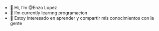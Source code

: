 - 👋 Hi, I’m @Enzo Lopez
- 🌱 I’m currently learnng programacion
- 💞️ Estoy interesado en aprender y compartir mis conocimientos con la gente


<!---
EnzoL1016/EnzoL1016 is a ✨ special ✨ repository because its `README.md` (this file) appears on your GitHub profile.
You can click the Preview link to take a look at your changes.
--->
